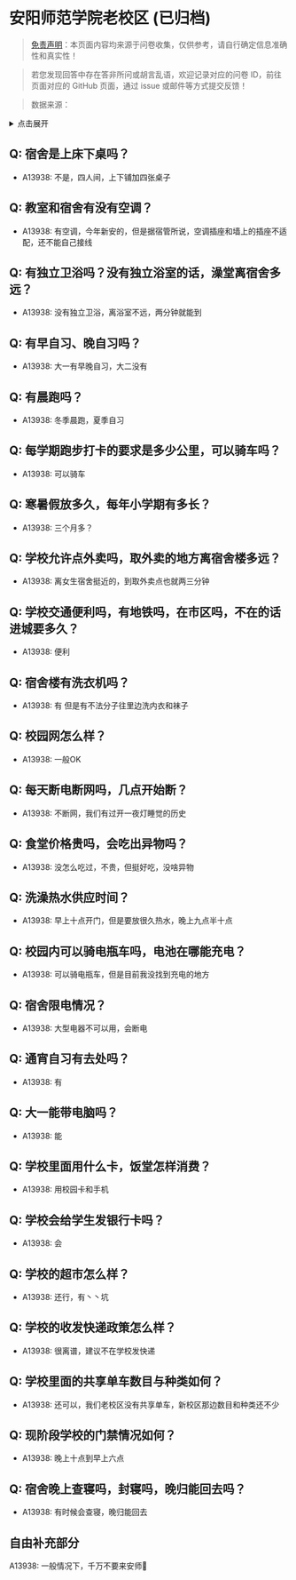 # 安阳师范学院老校区 (已归档)

> [免责声明](https://colleges.chat/#_3)：本页面内容均来源于问卷收集，仅供参考，请自行确定信息准确性和真实性！

> 若您发现回答中存在答非所问或胡言乱语，欢迎记录对应的问卷 ID，前往页面对应的 GitHub 页面，通过 issue 或邮件等方式提交反馈！

> 数据来源：

<details><summary>点击展开</summary>
<ul>
<li>A13938: 3074175581@qq.com (2022 年 07 月)</li>
</ul>
</details>

## Q: 宿舍是上床下桌吗？

- A13938: 不是，四人间，上下铺加四张桌子

## Q: 教室和宿舍有没有空调？

- A13938: 有空调，今年新安的，但是据宿管所说，空调插座和墙上的插座不适配，还不能自己接线

## Q: 有独立卫浴吗？没有独立浴室的话，澡堂离宿舍多远？

- A13938: 没有独立卫浴，离浴室不远，两分钟就能到

## Q: 有早自习、晚自习吗？

- A13938: 大一有早晚自习，大二没有

## Q: 有晨跑吗？

- A13938: 冬季晨跑，夏季自习

## Q: 每学期跑步打卡的要求是多少公里，可以骑车吗？

- A13938: 可以骑车

## Q: 寒暑假放多久，每年小学期有多长？

- A13938: 三个月多？

## Q: 学校允许点外卖吗，取外卖的地方离宿舍楼多远？

- A13938: 离女生宿舍挺近的，到取外卖点也就两三分钟

## Q: 学校交通便利吗，有地铁吗，在市区吗，不在的话进城要多久？

- A13938: 便利

## Q: 宿舍楼有洗衣机吗？

- A13938: 有 但是有不法分子往里边洗内衣和袜子

## Q: 校园网怎么样？

- A13938: 一般OK

## Q: 每天断电断网吗，几点开始断？

- A13938: 不断网，我们有过开一夜灯睡觉的历史

## Q: 食堂价格贵吗，会吃出异物吗？

- A13938: 没怎么吃过，不贵，但挺好吃，没啥异物

## Q: 洗澡热水供应时间？

- A13938: 早上十点开门，但是要放很久热水，晚上九点半十点

## Q: 校园内可以骑电瓶车吗，电池在哪能充电？

- A13938: 可以骑电瓶车，但是目前我没找到充电的地方

## Q: 宿舍限电情况？

- A13938: 大型电器不可以用，会断电

## Q: 通宵自习有去处吗？

- A13938: 有

## Q: 大一能带电脑吗？

- A13938: 能

## Q: 学校里面用什么卡，饭堂怎样消费？

- A13938: 用校园卡和手机

## Q: 学校会给学生发银行卡吗？

- A13938: 会

## Q: 学校的超市怎么样？

- A13938: 还行，有丶丶坑

## Q: 学校的收发快递政策怎么样？

- A13938: 很离谱，建议不在学校发快递

## Q: 学校里面的共享单车数目与种类如何？

- A13938: 还可以，我们老校区没有共享单车，新校区那边数目和种类还不少

## Q: 现阶段学校的门禁情况如何？

- A13938: 晚上十点到早上六点

## Q: 宿舍晚上查寝吗，封寝吗，晚归能回去吗？

- A13938: 有时候会查寝，晚归能回去

## 自由补充部分

A13938: 一般情况下，千万不要来安师🙂